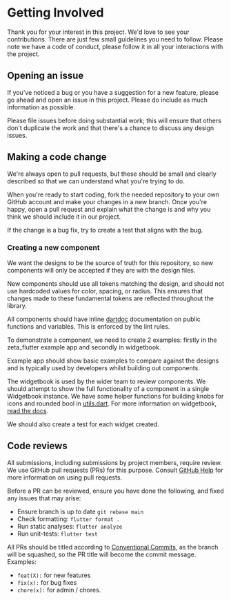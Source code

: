 # Getting Involved

Thank you for your interest in this project. We'd love to see your contributions. There are just few small guidelines you need to follow.
Please note we have a code of conduct, please follow it in all your interactions with the project.

## Opening an issue

If you've noticed a bug or you have a suggestion for a new feature, please go ahead and open an issue in this project. Please do include as much information as possible.

Please file issues before doing substantial work; this will ensure that others don't duplicate the work and that there's a chance to discuss any design issues.

## Making a code change

We're always open to pull requests, but these should be small and clearly described so that we can understand what you're trying to do.

When you're ready to start coding, fork the needed repository to your own GitHub account and make your changes in a new branch. Once you're happy, open a pull request and explain what the change is and why you think we should include it in our project.

If the change is a bug fix, try to create a test that aligns with the bug.

### Creating a new component

We want the designs to be the source of truth for this repository, so new components will only be accepted if they are with the design files.

New components should use all tokens matching the design, and should not use hardcoded values for color, spacing, or radius. This ensures that changes made to these fundamental tokens are reflected throughout the library.

All components should have inline [dartdoc](https://dart.dev/tools/dart-doc) documentation on public functions and variables. This is enforced by the lint rules.

To demonstrate a component, we need to create 2 examples: firstly in the zeta_flutter example app and secondly in widgetbook.

Example app should show basic examples to compare against the designs and is typically used by developers whilst building out components.

The widgetbook is used by the wider team to review components. We should attempt to show the full functionality of a component in a single Widgetbook instance. We have some helper functions for building knobs for icons and rounded bool in [utils.dart](./example/widgetbook/utils/utils.dart).
For more information on widgetbook, [read the docs](https://docs.widgetbook.io/).

We should also create a test for each widget created.

## Code reviews

All submissions, including submissions by project members, require review. We use GitHub pull requests (PRs) for this purpose. Consult [GitHub Help](https://help.github.com/en/github/collaborating-with-issues-and-pull-requests/about-pull-requests) for more information on using pull requests.

Before a PR can be reviewed, ensure you have done the following, and fixed any issues that may arise:

- Ensure branch is up to date `git rebase main`
- Check formatting: `flutter format .`
- Run static analyses: `flutter analyze`
- Run unit-tests: `flutter test`

All PRs should be titled according to [Conventional Commits](https://www.conventionalcommits.org/en/v1.0.0/), as the branch will be squashed, so the PR title will become the commit message.
Examples:

- `feat(X):` for new features
- `fix(x):` for bug fixes
- `chore(x):` for admin / chores.
